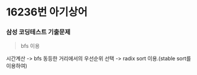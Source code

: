 # 16236번 아기상어

### 삼성 코딩테스트 기출문제
> bfs 이용

시간계산 -> bfs
동등한 거리에서의 우선순위 선택 -> radix sort 이용.(stable sort를 
이용하여)


